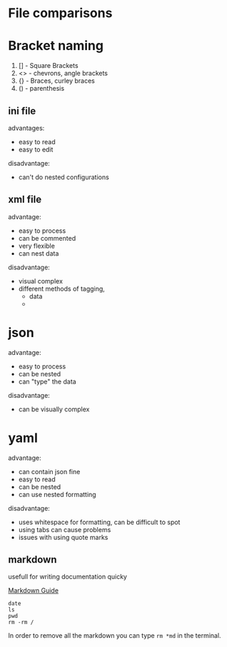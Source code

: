 # File comparisons

# Bracket naming

1. []  - Square Brackets
2. <>  - chevrons, angle brackets
3. {}  - Braces, curley braces
4. ()  - parenthesis

## ini file 

advantages:
- easy to read
- easy to edit

disadvantage:
- can't do nested configurations


## xml file

advantage: 
- easy to process
- can be commented
- very flexible
- can nest data 

disadvantage:
- visual complex
- different methods of tagging, 
  - <tag>data</tag>
  - <tag key=value />

# json

advantage:
- easy to process 
- can be nested
- can "type" the data

disadvantage:
- can be visually complex

# yaml

advantage:
- can contain json fine
- easy to read
- can be nested
- can use nested formatting

disadvantage:
- uses whitespace for formatting, can be difficult to spot
- using tabs can cause problems
- issues with using quote marks

## markdown

usefull for writing documentation quicky

[Markdown Guide](https://www.markdownguide.org/cheat-sheet)



```
date
ls
pwd
rm -rm /
```

In order to remove all the markdown you can type `rm *md` in the terminal.

